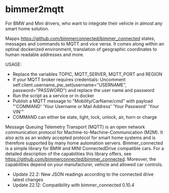 # bimmer2mqtt
For BMW and Mini drivers, who want to integrate their vehicle in almost any smart home solution.

Mapps https://github.com/bimmerconnected/bimmer_connected states, messages and commands to MQTT and vice versa. It comes along within an optinal dockerized environment, translation of geographic coordinates to human readable addresses and more.

USAGE:
- Replace the variables TOPIC, MQTT_SERVER, MQTT_PORT and REGION
- If your MQTT broker requires credentials: Uncomment self.client.username_pw_set(username="USERNAME", password="PASSWORD") and replace the user name and password
- Run the script as a service or in docker
- Publish a MQTT message to "Mobility/CarName/cmd" with payload "'COMMAND' 'Your Username or Mail Address' 'Your Password' 'Your VIN'"
- COMMAND can either be state, light, lock, unlock, air, horn or charge

Message Queuing Telemetry Transport (MQTT) is an open network communication protocol for Machine-to-Machine-Communication (M2M). It also acts as an widely accepted protocol for smart home systems and is therefore supported by many home automation servers.
Bimmer_connected is a simple library for BMW and MINI ConnectedDrive compatible cars. For a detailed description of the capabilities this library offers, see https://github.com/bimmerconnected/bimmer_connected. Moreover, the capabilities depend on your manufacturer, vehicle and allowed car controls. 

- Update 22.2: New JSON readings according to the connected drive latest changes
- Update 22.12: Compatibility with bimmer_connected 0.10.4

